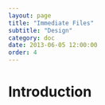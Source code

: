 ```yaml
---
layout: page
title: "Immediate Files"
subtitle: "Design"
category: doc
date: 2013-06-05 12:00:00
order: 4
---
```


# Introduction


